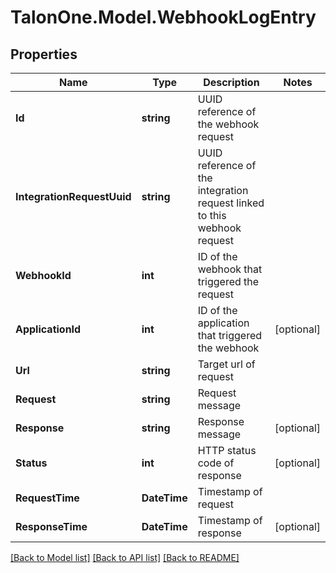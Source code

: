 
# TalonOne.Model.WebhookLogEntry

## Properties

Name | Type | Description | Notes
------------ | ------------- | ------------- | -------------
**Id** | **string** | UUID reference of the webhook request | 
**IntegrationRequestUuid** | **string** | UUID reference of the integration request linked to this webhook request | 
**WebhookId** | **int** | ID of the webhook that triggered the request | 
**ApplicationId** | **int** | ID of the application that triggered the webhook | [optional] 
**Url** | **string** | Target url of request | 
**Request** | **string** | Request message | 
**Response** | **string** | Response message | [optional] 
**Status** | **int** | HTTP status code of response | [optional] 
**RequestTime** | **DateTime** | Timestamp of request | 
**ResponseTime** | **DateTime** | Timestamp of response | [optional] 

[[Back to Model list]](../README.md#documentation-for-models)
[[Back to API list]](../README.md#documentation-for-api-endpoints)
[[Back to README]](../README.md)


